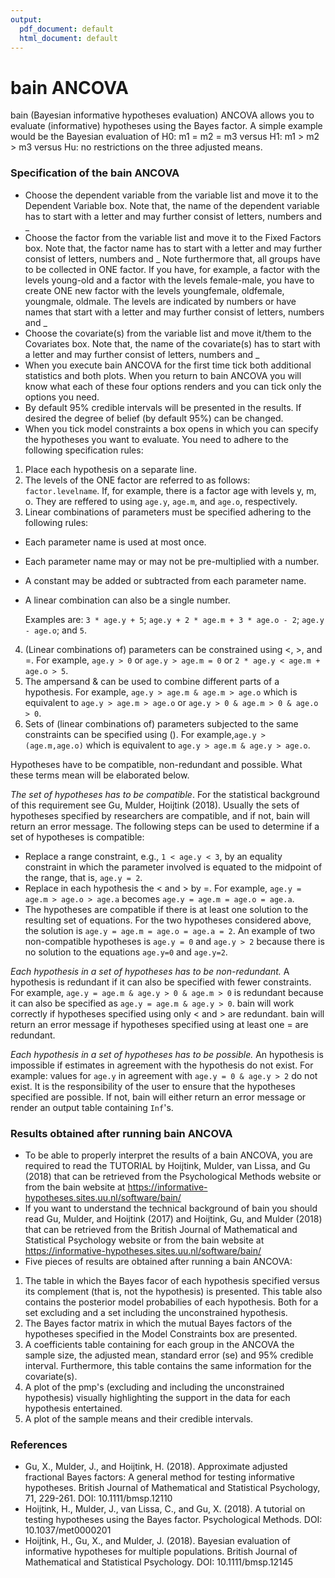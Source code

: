 ```yaml
---
output:
  pdf_document: default
  html_document: default
---
```


bain ANCOVA
==========================

bain (Bayesian informative hypotheses evaluation) ANCOVA allows you to evaluate (informative) hypotheses using the Bayes factor. A simple example would be the Bayesian evaluation of H0: m1 = m2 = m3 versus H1: m1 > m2 > m3 versus Hu: no restrictions on the three adjusted means.

### Specification of the bain ANCOVA

- Choose the dependent variable from the variable list and move it to the Dependent Variable box. Note that, the name of the dependent variable has to start with a letter and may further consist of letters, numbers and _
- Choose the factor from the variable list and move it to the Fixed Factors box. Note that, the factor name has to start with a letter and may further consist of letters, numbers and _ Note furthermore that, all groups have to be collected in ONE factor. If you have, for example, a factor with the levels young-old and a factor with the levels female-male, you have to create ONE new factor with the levels youngfemale, oldfemale, youngmale, oldmale. The levels are indicated by numbers or have names that start with a letter and may further consist of letters, numbers and _
- Choose the covariate(s) from the variable list and move it/them to the Covariates box. Note that, the name of the covariate(s) has to start with a letter and may further consist of letters, numbers and _
- When you execute bain ANCOVA for the first time tick both additional statistics and both plots. When you return to bain ANCOVA you will know what each of these four options renders and you can tick only the options you need.
- By default 95% credible intervals will be presented in the results. If desired the degree of belief (by default 95%) can be changed.
- When you tick model constraints a box opens in which you can specify the hypotheses you want to evaluate. You need to adhere to the following specification rules:

1. Place each hypothesis on a separate line.
2. The levels of the ONE factor are referred to as follows: `factor.levelname`. If, for example, there is a factor age with levels y, m, o. They are reffered to using `age.y`, `age.m`, and `age.o`, respectively.
3. Linear combinations of parameters must be specified adhering to the following rules:
- Each parameter name is used at most once.
- Each parameter name may or may not be pre-multiplied with a number.
- A constant may be added or subtracted from each parameter name.
- A linear combination can also be a single number.

     Examples are: `3 * age.y + 5`; `age.y + 2 * age.m + 3 * age.o - 2`; `age.y - age.o`; and `5`.

4. (Linear combinations of) parameters can be constrained using <, >, and =. For example, `age.y > 0` or `age.y > age.m = 0` or `2 * age.y < age.m + age.o > 5`.
5. The ampersand & can be used to combine different parts of a hypothesis. For example, `age.y > age.m & age.m > age.o` which is equivalent to `age.y > age.m > age.o` or `age.y > 0 & age.m > 0 & age.o > 0`.
6. Sets of (linear combinations of) parameters subjected to the same constraints can be specified using (). For example,`age.y > (age.m,age.o)` which is equivalent to `age.y > age.m & age.y > age.o`.

Hypotheses have to be compatible, non-redundant and possible. What these terms mean will be elaborated below.

*The set of hypotheses has to be compatible*. For the statistical background of this requirement see Gu, Mulder, Hoijtink (2018). Usually the sets of hypotheses specified by researchers are compatible, and if not, bain will return an error message. The following steps can be used to determine if a set of hypotheses is compatible:

- Replace a range constraint, e.g., `1 < age.y < 3`, by an equality constraint in which the parameter involved is equated to the midpoint of the range, that is, `age.y = 2`.
- Replace in each hypothesis the < and > by =. For example, `age.y = age.m > age.o > age.a` becomes `age.y = age.m = age.o = age.a`.
- The hypotheses are compatible if there is at least one solution to the resulting set of equations. For the two hypotheses considered above, the solution is `age.y = age.m = age.o = age.a = 2`. An example of two non-compatible hypotheses is `age.y = 0` and `age.y > 2` because there is no solution to the equations `age.y=0` and `age.y=2`.

*Each hypothesis in a set of hypotheses has to be non-redundant.* A hypothesis is redundant if it can also be specified with fewer constraints. For example, `age.y = age.m & age.y > 0 & age.m > 0` is redundant because it can also be specified as `age.y = age.m & age.y > 0`. bain will work correctly if hypotheses specified using only < and > are redundant. bain  will return an error message if hypotheses specified using at least one = are redundant.

*Each hypothesis in a set of hypotheses has to be possible.* An hypothesis is impossible if estimates in agreement with the hypothesis do not exist. For example: values for `age.y` in agreement with `age.y = 0 & age.y > 2` do not exist. It is the responsibility of the user to ensure that the hypotheses specified are possible. If not, bain will either return an error message or render an output table containing `Inf`'s.

### Results obtained after running bain ANCOVA

- To be able to properly interpret the results of a bain ANCOVA, you are required to read the TUTORIAL by Hoijtink, Mulder, van Lissa, and Gu (2018) that can be retrieved from the Psychological Methods website or from the bain website at https://informative-hypotheses.sites.uu.nl/software/bain/
- If you want to understand the technical background of bain you should read Gu, Mulder, and Hoijtink (2017) and Hoijtink, Gu, and Mulder (2018) that can be retrieved from the British Journal of Mathematical and Statistical Psychology website or from the bain website at https://informative-hypotheses.sites.uu.nl/software/bain/
- Five pieces of results are obtained after running a bain ANCOVA:

1. The table in which the Bayes facor of each hypothesis specified versus its complement (that is, not the hypothesis) is presented. This table also contains the posterior model probabilies of each hypothesis. Both for a set excluding and a set including the unconstrained hypothesis.
2. The Bayes factor matrix in which the mutual Bayes factors of the hypotheses specified in the Model Constraints box are presented.
3. A coefficients table containing for each group in the ANCOVA the sample size, the adjusted mean, standard error (se) and 95% credible interval. Furthermore, this table contains the same information for the covariate(s).
4. A plot of the pmp's (excluding and including the unconstrained hypothesis) visually highlighting the support in the data for each hypothesis entertained.
5. A plot of the sample means and their credible intervals.

### References

- Gu, X., Mulder, J., and Hoijtink, H. (2018). Approximate adjusted fractional Bayes factors: A general method for testing informative hypotheses. British Journal of Mathematical and Statistical Psychology, 71, 229-261. DOI: 10.1111/bmsp.12110
- Hoijtink, H., Mulder, J., van Lissa, C., and Gu, X. (2018). A tutorial on testing hypotheses using the Bayes factor. Psychological Methods. DOI: 10.1037/met0000201 
- Hoijtink, H., Gu, X., and Mulder, J. (2018). Bayesian evaluation of informative hypotheses for multiple populations. British Journal of Mathematical and Statistical Psychology. DOI: 10.1111/bmsp.12145